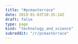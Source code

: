 ```yaml
---
title: "#pcmasterrace"
date: 2019-01-03T10:35:14Z
draft: false
type: page
kind: "technology_and_science"
subreddit: "/r/pcmasterrace"
---
```

